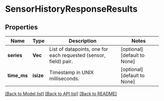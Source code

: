 # SensorHistoryResponseResults

## Properties
Name | Type | Description | Notes
------------ | ------------- | ------------- | -------------
**series** | **Vec<i64>** | List of datapoints, one for each requested (sensor, field) pair. | [optional] [default to None]
**time_ms** | **isize** | Timestamp in UNIX milliseconds. | [optional] [default to None]

[[Back to Model list]](../README.md#documentation-for-models) [[Back to API list]](../README.md#documentation-for-api-endpoints) [[Back to README]](../README.md)


